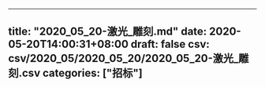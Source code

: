 
---
title: "2020_05_20-激光_雕刻.md"
date: 2020-05-20T14:00:31+08:00
draft: false
csv: csv/2020_05/2020_05_20/2020_05_20-激光_雕刻.csv
categories: ["招标"]
---
